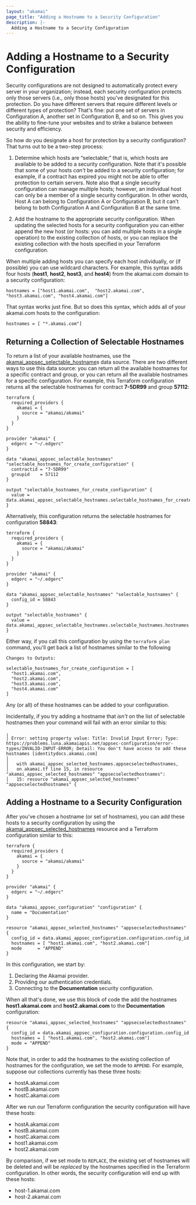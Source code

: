```yaml
---
layout: "akamai"
page_title: "Adding a Hostname to a Security Configuration"
description: |-
  Adding a Hostname to a Security Configuration
---
```



# Adding a Hostname to a Security Configuration

Security configurations are not designed to automatically protect every server in your organization; instead, each security configuration protects only those servers (i.e., only those hosts) you've designated for this protection. Do you have different servers that require different levels or different types of protection? That's fine: put one set of servers in Configuration A, another set in Configuration B, and so on. This gives you the ability to fine-tune your websites and to strike a balance between security and efficiency.

So how do you designate a host for protection by a security configuration? That turns out to be a two-step process:

1.	Determine which hosts are “selectable;” that is, which hosts are available to be added to a security configuration. Note that it's possible that some of your hosts *can't* be added to a security configuration; for example, if a contract has expired you might not be able to offer protection to certain servers. Note also that a single security configuration can manage multiple hosts; however, an individual host can only be a member of a single security configuration. In other words, Host A can belong to Configuration A or Configuration B, but it can't belong to both Configuration A and Configuration B at the same time.

2.	Add the hostname to the appropriate security configuration. When updating the selected hosts for a security configuration you can either append the new host (or hosts: you can add multiple hosts in a single operation) to the existing collection of hosts, or you can replace the existing collection with the hosts specified in your Terraform configuration.

When multiple adding hosts you can specify each host individually, or (if possible) you can use wildcard characters. For example, this syntax adds four hosts (**host1**, **host2**, **host3**, and **host4**) from the akamai.com domain to a security configuration:

```
hostnames = ["host1.akamai.com",  "host2.akamai.com", "host3.akamai.com", "host4.akamai.com"]
```

That syntax works just fine. But so does this syntax, which adds all of your akamai.com hosts to the configuration:

```
hostnames = [ "*.akamai.com"]
```

## Returning a Collection of Selectable Hostnames

To return a list of your available hostnames, use the [akamai_appsec_selectable_hostname](https://registry.terraform.io/providers/akamai/akamai/latest/docs/data-sources/appsec_selectable_hostnames)s data source. There are two different ways to use this data source: you can return all the available hostnames for a specific contract and group, or you can return all the available hostnames for a specific configuration. For example, this Terraform configuration returns all the selectable hostnames for contract **7-5DR99** and group **57112**:

```
terraform {
  required_providers {
    akamai = {
      source = "akamai/akamai"
    }
  }
}

provider "akamai" {
  edgerc = "~/.edgerc"
}

data "akamai_appsec_selectable_hostnames" "selectable_hostnames_for_create_configuration" {
  contractid = "7-5DR99"
  groupid    = 57112
}

output "selectable_hostnames_for_create_configuration" {
  value = data.akamai_appsec_selectable_hostnames.selectable_hostnames_for_create_configuration.hostnames
}
```

Alternatively, this configuration returns the selectable hostnames for configuration **58843**:

```
terraform {
  required_providers {
    akamai = {
      source = "akamai/akamai"
    }
  }
}

provider "akamai" {
  edgerc = "~/.edgerc"
}

data "akamai_appsec_selectable_hostnames" "selectable_hostnames" {
  config_id = 58843
}

output "selectable_hostnames" {
  value = data.akamai_appsec_selectable_hostnames.selectable_hostnames.hostnames
}
```

Either way, if you call this configuration by using the `terraform plan` command, you'll get back a list of hostnames similar to the following

```
Changes to Outputs:

selectable_hostnames_for_create_configuration = [
  "host1.akamai.com",
  "host2.akamai.com",
  "host3.akamai.com",
  "host4.akamai.com"
]
```

Any (or all) of these hostnames can be added to your configuration.

Incidentally, if you try adding a hostname that *isn't* on the list of selectable hostnames then your command will fail with an error similar to this:

```
╷
│ Error: setting property value: Title: Invalid Input Error; Type: https://problems.luna.akamaiapis.net/appsec-configuration/error-types/INVALID-INPUT-ERROR; Detail: You don't have access to add these hostnames [identitydocs.akamai.com]
│
│   with akamai_appsec_selected_hostnames.appsecselectedhostnames,
│   on akamai.tf line 15, in resource "akamai_appsec_selected_hostnames" "appsecselectedhostnames":
│   15: resource "akamai_appsec_selected_hostnames" "appsecselectedhostnames" {
```

## Adding a Hostname to a Security Configuration

After you've chosen a hostname (or set of hostnames), you can add these hosts to a security configuration by using the [akamai_appsec_selected_hostnames](https://registry.terraform.io/providers/akamai/akamai/latest/docs/resources/appsec_selected_hostnames) resource and a Terraform configuration similar to this:

```
terraform {
  required_providers {
    akamai = {
      source = "akamai/akamai"
    }
  }
}

provider "akamai" {
  edgerc = "~/.edgerc"
}

data "akamai_appsec_configuration" "configuration" {
  name = "Documentation"
}

resource "akamai_appsec_selected_hostnames" "appsecselectedhostnames" {
  config_id = data.akamai_appsec_configuration.configuration.config_id
  hostnames = [ "host1.akamai.com", "host2.akamai.com"]
  mode      = "APPEND"
}
```

In this configuration, we start by:

1.	Declaring the Akamai provider.
2.	Providing our authentication credentials.
3.	Connecting to the **Documentation** security configuration.

When all that's done, we use this block of code the add the hostnames **host1.akamai.com** and **host2.akamai.com** to the **Documentation** configuration:

```
resource "akamai_appsec_selected_hostnames" "appsecselectedhostnames" {
  config_id = data.akamai_appsec_configuration.configuration.config_id
  hostnames = [ "host1.akamai.com", "host2.akamai.com"]
  mode = "APPEND"
}
```

Note that, in order to add the hostnames to the existing collection of hostnames for the configuration, we set the mode to `APPEND`. For example, suppose our collections currently has these three hosts:

- hostA.akamai.com
- hostB.akamai.com
- hostC.akamai.com

After we run our Terraform configuration the security configuration will have these hosts:

- hostA.akamai.com
- hostB.akamai.com
- hostC.akamai.com
- host1.akamai.com
- host2.akamai.com

By comparison, if we set mode to `REPLACE`, the existing set of hostnames will be deleted and will be *replaced* by the hostnames specified in the Terraform configuration. In other words, the security configuration will end up with these hosts:

- host-1.akamai.com
- host-2.akamai.com
